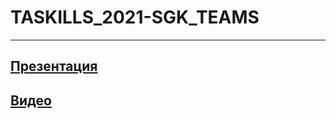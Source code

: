 # TASKILLS_2021-SGK_TEAMS
 ---
 [Презентация](https://github.com/samgkvr/TASKILLS_2021-SGK_TEAMS/raw/main/Pres.pptx)
 ---
 [Видео](https://youtu.be/8GvS8TVbCLU)
 ---
